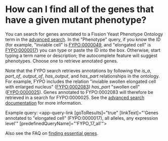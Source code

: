 # How can I find all of the genes that have a given mutant phenotype?
<!-- pombase_categories: Finding data,Using ontologies -->

You can search for genes annotated to a Fission Yeast Phenotype
Ontology term in the [advanced search](/query). In the "Phenotype"
query, if you know the ID (for example, "inviable cell" is
[FYPO:0000049](/term/FYPO:0000049), and "elongated cell" is [FYPO:0000017](/term/FYPO:0002177)) you can type or
paste the ID into the box. Otherwise, start typing a term name or
description; the autocomplete feature will suggest phenotypes. Choose
one to retrieve annotated genes.

Note that the FYPO search retrieves annotations by following the *is\_a*,
*part\_of*, *output\_of*, *has\_output*, and *has\_part* relationships in the
ontology. For example, FYPO includes the relation "inviable swollen
elongated cell with enlarged nucleus" ([FYPO:0002083](/term/FYPO:0002177)) *has\_part* "swollen
cell" ([FYPO:0000025](/term/FYPO:0000025)). Genes annotated to FYPO:0002083 will therefore be
retrieved in a search for FYPO:0000025. See the 
[advanced search documentation](/documentation/advanced-search) for more information.

Example query: <app-query-link [goToResults]="true" [linkText]="'Genes annotated to "elongated cell" (FYPO:0000017), all alleles, any expression level'"
    [predefinedQueryName]="'FYPO_17_all'">
</app-query-link>

Also see the FAQ on [finding essential genes](/faq/can-i-get-list-essential-pombe-genes).

